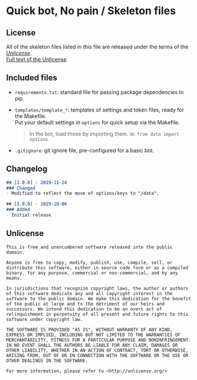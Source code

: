 # Quick bot, No pain / **Skeleton files**


## License

All of the skeleton files listed in this file are released under the terms of the [*Unlicense*](https://unlicense.org/).  
[Full text of the Unlicense](#unlicense)


## Included files

- `requirements.txt`: standard file for passing package dependencies to pip.

- `templates/template_*`: templates of settings and token files, ready for the Makefile.  
    Put your default settings in `options` for quick setup via the Makefile.
    > In the bot, load those by importing them. ie: `from data import options`

- `.gitignore`: git ignore file, pre-configured for a basic bot.


## Changelog

```md
## [2.0.0] - 2019-11-24
### Changed
- Modified to reflect the move of options/keys to "/data".

## [1.0.0] - 2019-10-06
### Added
- Initial release
```


## Unlicense

```none
This is free and unencumbered software released into the public domain.

Anyone is free to copy, modify, publish, use, compile, sell, or
distribute this software, either in source code form or as a compiled
binary, for any purpose, commercial or non-commercial, and by any
means.

In jurisdictions that recognize copyright laws, the author or authors
of this software dedicate any and all copyright interest in the
software to the public domain. We make this dedication for the benefit
of the public at large and to the detriment of our heirs and
successors. We intend this dedication to be an overt act of
relinquishment in perpetuity of all present and future rights to this
software under copyright law.

THE SOFTWARE IS PROVIDED "AS IS", WITHOUT WARRANTY OF ANY KIND,
EXPRESS OR IMPLIED, INCLUDING BUT NOT LIMITED TO THE WARRANTIES OF
MERCHANTABILITY, FITNESS FOR A PARTICULAR PURPOSE AND NONINFRINGEMENT.
IN NO EVENT SHALL THE AUTHORS BE LIABLE FOR ANY CLAIM, DAMAGES OR
OTHER LIABILITY, WHETHER IN AN ACTION OF CONTRACT, TORT OR OTHERWISE,
ARISING FROM, OUT OF OR IN CONNECTION WITH THE SOFTWARE OR THE USE OR
OTHER DEALINGS IN THE SOFTWARE.

For more information, please refer to <http://unlicense.org/>
```
